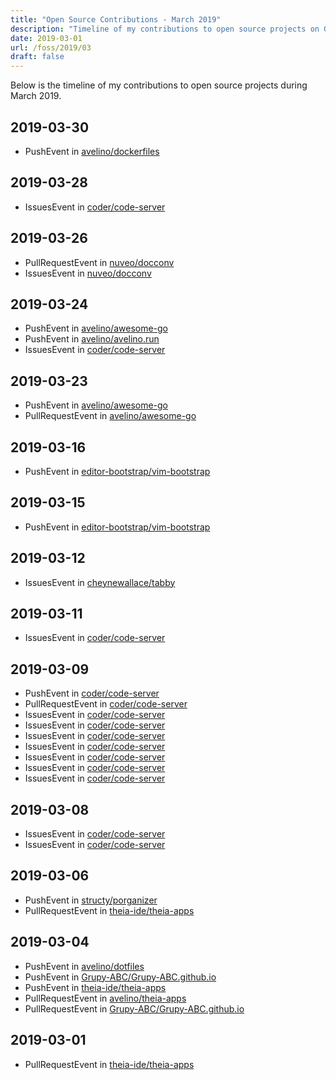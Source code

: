 ```yaml
---
title: "Open Source Contributions - March 2019"
description: "Timeline of my contributions to open source projects on GitHub during March 2019."
date: 2019-03-01
url: /foss/2019/03
draft: false
---
```


Below is the timeline of my contributions to open source projects during March 2019.

## 2019-03-30

- PushEvent in [avelino/dockerfiles](https://github.com/avelino/dockerfiles)

## 2019-03-28

- IssuesEvent in [coder/code-server](https://github.com/coder/code-server)

## 2019-03-26

- PullRequestEvent in [nuveo/docconv](https://github.com/nuveo/docconv)
- IssuesEvent in [nuveo/docconv](https://github.com/nuveo/docconv)

## 2019-03-24

- PushEvent in [avelino/awesome-go](https://github.com/avelino/awesome-go)
- PushEvent in [avelino/avelino.run](https://github.com/avelino/avelino.run)
- IssuesEvent in [coder/code-server](https://github.com/coder/code-server)

## 2019-03-23

- PushEvent in [avelino/awesome-go](https://github.com/avelino/awesome-go)
- PullRequestEvent in [avelino/awesome-go](https://github.com/avelino/awesome-go)

## 2019-03-16

- PushEvent in [editor-bootstrap/vim-bootstrap](https://github.com/editor-bootstrap/vim-bootstrap)

## 2019-03-15

- PushEvent in [editor-bootstrap/vim-bootstrap](https://github.com/editor-bootstrap/vim-bootstrap)

## 2019-03-12

- IssuesEvent in [cheynewallace/tabby](https://github.com/cheynewallace/tabby)

## 2019-03-11

- IssuesEvent in [coder/code-server](https://github.com/coder/code-server)

## 2019-03-09

- PushEvent in [coder/code-server](https://github.com/coder/code-server)
- PullRequestEvent in [coder/code-server](https://github.com/coder/code-server)
- IssuesEvent in [coder/code-server](https://github.com/coder/code-server)
- IssuesEvent in [coder/code-server](https://github.com/coder/code-server)
- IssuesEvent in [coder/code-server](https://github.com/coder/code-server)
- IssuesEvent in [coder/code-server](https://github.com/coder/code-server)
- IssuesEvent in [coder/code-server](https://github.com/coder/code-server)
- IssuesEvent in [coder/code-server](https://github.com/coder/code-server)
- IssuesEvent in [coder/code-server](https://github.com/coder/code-server)

## 2019-03-08

- IssuesEvent in [coder/code-server](https://github.com/coder/code-server)
- IssuesEvent in [coder/code-server](https://github.com/coder/code-server)

## 2019-03-06

- PushEvent in [structy/porganizer](https://github.com/structy/porganizer)
- PullRequestEvent in [theia-ide/theia-apps](https://github.com/theia-ide/theia-apps)

## 2019-03-04

- PushEvent in [avelino/dotfiles](https://github.com/avelino/dotfiles)
- PushEvent in [Grupy-ABC/Grupy-ABC.github.io](https://github.com/Grupy-ABC/Grupy-ABC.github.io)
- PushEvent in [theia-ide/theia-apps](https://github.com/theia-ide/theia-apps)
- PullRequestEvent in [avelino/theia-apps](https://github.com/avelino/theia-apps)
- PullRequestEvent in [Grupy-ABC/Grupy-ABC.github.io](https://github.com/Grupy-ABC/Grupy-ABC.github.io)

## 2019-03-01

- PullRequestEvent in [theia-ide/theia-apps](https://github.com/theia-ide/theia-apps)

